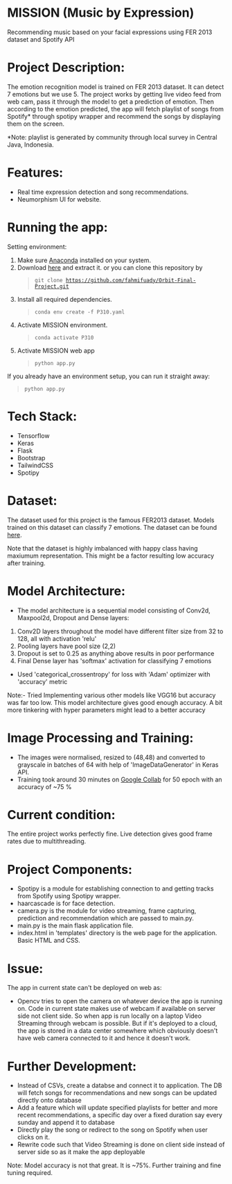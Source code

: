 # MISSION (Music by Expression)

Recommending music based on your facial expressions using FER 2013 dataset and Spotify API

# Project Description:

The emotion recognition model is trained on FER 2013 dataset. It can detect 7 emotions but we use 5. The project works by getting live video feed from web cam, pass it through the model to get a prediction of emotion. Then according to the emotion predicted, the app will fetch playlist of songs from Spotify\* through spotipy wrapper and recommend the songs by displaying them on the screen.

\*Note: playlist is generated by community through local survey in Central Java, Indonesia.

# Features:

- Real time expression detection and song recommendations.
- Neumorphism UI for website.

# Running the app:

Setting environment:

1. Make sure [Anaconda](https://www.anaconda.com/download) installed on your system.
2. Download [here](https://github.com/fahmifuady/Orbit-Final-Project/releases/tag/v0.1.0-alpha) and extract it. or you can clone this repository by
   > <code>git clone https://github.com/fahmifuady/Orbit-Final-Project.git</code>
3. Install all required dependencies.
   > <code>conda env create -f P310.yaml</code>
4. Activate MISSION environment.
   > <code>conda activate P310</code>
5. Activate MISSION web app
   > <code>python app.py</code>

If you already have an environment setup, you can run it straight away:

> <code>python app.py</code>

# Tech Stack:

- Tensorflow
- Keras
- Flask
- Bootstrap
- TailwindCSS
- Spotipy

# Dataset:

The dataset used for this project is the famous FER2013 dataset. Models trained on this dataset can classify 7 emotions. The dataset can be found [here](https://www.kaggle.com/msambare/fer2013).

Note that the dataset is highly imbalanced with happy class having maxiumum representation. This might be a factor resulting low accuracy after training.

# Model Architecture:

- The model architecture is a sequential model consisting of Conv2d, Maxpool2d, Dropout and Dense layers:

1. Conv2D layers throughout the model have different filter size from 32 to 128, all with activation 'relu'
2. Pooling layers have pool size (2,2)
3. Dropout is set to 0.25 as anything above results in poor performance
4. Final Dense layer has 'softmax' activation for classifying 7 emotions

- Used 'categorical_crossentropy' for loss with 'Adam' optimizer with 'accuracy' metric

Note:- Tried Implementing various other models like VGG16 but accuracy was far too low. This model architecture gives good enough accuracy. A bit more tinkering with hyper parameters might lead to a better accuracy

# Image Processing and Training:

- The images were normalised, resized to (48,48) and converted to grayscale in batches of 64 with help of 'ImageDataGenerator' in Keras API.
- Training took around 30 minutes on [Google Collab](https://colab.research.google.com/drive/1r6KtOvwgR_akctPbuCxgx_VNovCUhZz9?usp=sharing) for 50 epoch with an accuracy of ~75 %

# Current condition:

The entire project works perfectly fine. Live detection gives good frame rates due to multithreading.

# Project Components:

- Spotipy is a module for establishing connection to and getting tracks from Spotify using Spotipy wrapper.
- haarcascade is for face detection.
- camera.py is the module for video streaming, frame capturing, prediction and recommendation which are passed to main.py.
- main.py is the main flask application file.
- index.html in 'templates' directory is the web page for the application. Basic HTML and CSS.

# Issue:

The app in current state can't be deployed on web as:

- Opencv tries to open the camera on whatever device the app is running on. Code in current state makes use of webcam if available on server side not client side. So when app is run locally on a laptop Video Streaming through webcam is possible. But if it's deployed to a cloud, the app is stored in a data center somewhere which obviously doesn't have web camera connected to it and hence it doesn't work.

# Further Development:

- Instead of CSVs, create a databse and connect it to application. The DB will fetch songs for recommendations and new songs can be updated directly onto database
- Add a feature which will update specified playlists for better and more recent recommendations, a specific day over a fixed duration say every sunday and append it to database
- Directly play the song or redirect to the song on Spotify when user clicks on it.
- Rewrite code such that Video Streaming is done on client side instead of server side so as it make the app deployable

Note: Model accuracy is not that great. It is ~75%. Further training and fine tuning required.
